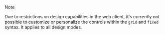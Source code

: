 > [!NOTE]
> Due to restrictions on design capabilities in the web client, it's currently not possible to customize or personalize the controls within the `grid` and `fixed` syntax. It applies to all design modes.